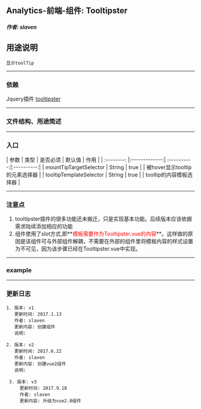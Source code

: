 ## Analytics-前端-组件: Tooltipster
##### 作者: *slaven*
## 用途说明
    显示toolTip
***
### 依赖

Jquery插件 [tooltipster](http://iamceege.github.io/tooltipster/)

***
### 文件结构、用途简述


***
### 入口
| 参数        | 类型           |    是否必须     |     默认值    | 作用 |
| :--------: |:-------------:| :----------:|:----------:|
| mountTipTargetSelector     | String | true  |   | 被hover显示tooltip的元素选择器 |
| tooltipTemplateSelector  | String | true  |   |  tooltip的内容模板选择器 |

***
### 注意点
1. tooltipster插件的很多功能还未搬迁，只是实现基本功能。后续版本应该依据需求陆续添加相应的功能
2. 组件使用了slot方式,即**<font color=red>模板需要作为Tooltipster.vue的内容</font>**。这样做的原因是该组件可与外部组件解耦，不需要在外部的组件里将模板内容的样式设置为不可见，因为该步骤已经在Tooltipster.vue中实现。

***
### example

***
### 更新日志
    1. 版本: v1
       更新时间: 2017.1.13
       作者: slaven
       更新内容: 创建组件
       说明:

    2. 版本: v2
       更新时间: 2017.6.22
       作者: slaven
       更新内容: 创建vue2组件
       说明:   

     3. 版本: v3
         更新时间: 2017.9.18
         作者: slaven
         更新内容: 升级为vue2.0组件
